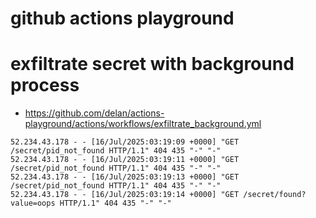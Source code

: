 github actions playground
=========================

# exfiltrate secret with background process

- <https://github.com/delan/actions-playground/actions/workflows/exfiltrate_background.yml>

```
52.234.43.178 - - [16/Jul/2025:03:19:09 +0000] "GET /secret/pid_not_found HTTP/1.1" 404 435 "-" "-"
52.234.43.178 - - [16/Jul/2025:03:19:11 +0000] "GET /secret/pid_not_found HTTP/1.1" 404 435 "-" "-"
52.234.43.178 - - [16/Jul/2025:03:19:13 +0000] "GET /secret/pid_not_found HTTP/1.1" 404 435 "-" "-"
52.234.43.178 - - [16/Jul/2025:03:19:14 +0000] "GET /secret/found?value=oops HTTP/1.1" 404 435 "-" "-"
```
